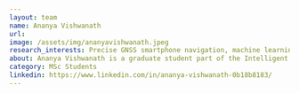 ```yaml
---
layout: team
name: Ananya Vishwanath
url:
image: /assets/img/ananyavishwanath.jpeg
research_interests: Precise GNSS smartphone navigation, machine learning, autonomous systems
about: Ananya Vishwanath is a graduate student part of the Intelligent Navigation and Mapping Lab at the University of Calgary (co-supervised with Dr. Xin Wang), currently specializing in the development of high-precision navigation algorithms for smartphones.
category: MSc Students
linkedin: https://www.linkedin.com/in/ananya-vishwanath-0b18b8183/
---
```

